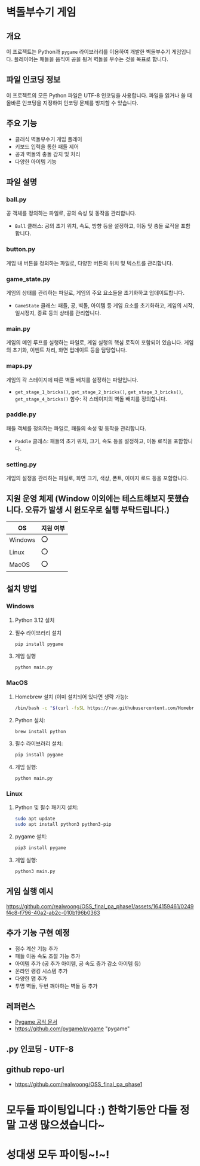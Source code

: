 # 벽돌부수기 게임

## 개요
이 프로젝트는 Python과 `pygame` 라이브러리를 이용하여 개발한 벽돌부수기 게임입니다. 
플레이어는 패들을 움직여 공을 튕겨 벽돌을 부수는 것을 목표로 합니다.

## 파일 인코딩 정보
이 프로젝트의 모든 Python 파일은 UTF-8 인코딩을 사용합니다. 
파일을 읽거나 쓸 때 올바른 인코딩을 지정하여 인코딩 문제를 방지할 수 있습니다.

## 주요 기능
- 클래식 벽돌부수기 게임 플레이
- 키보드 입력을 통한 패들 제어
- 공과 벽돌의 충돌 감지 및 처리
- 다양한 아이템 기능

## 파일 설명
### ball.py
공 객체를 정의하는 파일로, 공의 속성 및 동작을 관리합니다.
- `Ball` 클래스: 공의 초기 위치, 속도, 방향 등을 설정하고, 이동 및 충돌 로직을 포함합니다.

### button.py
게임 내 버튼을 정의하는 파일로, 다양한 버튼의 위치 및 텍스트를 관리합니다.

### game_state.py
게임의 상태를 관리하는 파일로, 게임의 주요 요소들을 초기화하고 업데이트합니다.
- `GameState` 클래스: 패들, 공, 벽돌, 아이템 등 게임 요소를 초기화하고, 게임의 시작, 일시정지, 종료 등의 상태를 관리합니다.

### main.py
게임의 메인 루프를 실행하는 파일로, 게임 실행의 핵심 로직이 포함되어 있습니다. 게임의 초기화, 이벤트 처리, 화면 업데이트 등을 담당합니다.

### maps.py
게임의 각 스테이지에 따른 벽돌 배치를 설정하는 파일입니다.
- `get_stage_1_bricks()`, `get_stage_2_bricks()`, `get_stage_3_bricks()`, `get_stage_4_bricks()` 함수: 각 스테이지의 벽돌 배치를 정의합니다.

### paddle.py
패들 객체를 정의하는 파일로, 패들의 속성 및 동작을 관리합니다.
- `Paddle` 클래스: 패들의 초기 위치, 크기, 속도 등을 설정하고, 이동 로직을 포함합니다.

### setting.py
게임의 설정을 관리하는 파일로, 화면 크기, 색상, 폰트, 이미지 로드 등을 포함합니다.

## 지원 운영 체제  (Window 이외에는 테스트해보지 못했습니다. 오류가 발생 시 윈도우로 실행 부탁드립니다.)
| OS      | 지원 여부 |
|---------|-----------|
| Windows | :o:       |
| Linux   | :o:       |
| MacOS   | :o:       |


## 설치 방법
### Windows
1. Python 3.12 설치
2. 필수 라이브러리 설치
    ```bash
    pip install pygame
    ```

3. 게임 실행
    ```bash
    python main.py
    ```

### MacOS
1. Homebrew 설치 (이미 설치되어 있다면 생략 가능):
    ```bash
    /bin/bash -c "$(curl -fsSL https://raw.githubusercontent.com/Homebrew/install/HEAD/install.sh)"
    ```

2. Python 설치:
    ```bash
    brew install python
    ```

3. 필수 라이브러리 설치:
    ```bash
    pip install pygame
    ```

4. 게임 실행:
    ```bash
    python main.py
    ```

### Linux
1. Python 및 필수 패키지 설치:
    ```bash
    sudo apt update
    sudo apt install python3 python3-pip
    ```

2. pygame 설치:
    ```bash
    pip3 install pygame
    ```

3. 게임 실행:
    ```bash
    python3 main.py
    ```

## 게임 실행 예시
https://github.com/realwoong/OSS_final_pa_phase1/assets/164159461/0249f4c8-f796-40a2-ab2c-010b196b0363

## 추가 기능 구현 예정
- 점수 계산 기능 추가
- 패들 이동 속도 조절 기능 추가
- 아이템 추가 (공 추가 아이템, 공 속도 증가 감소 아이템 등)
- 온라인 랭킹 시스템 추가
- 다양한 맵 추가
- 투명 벽돌, 두번 꺠야하는 벽돌 등 추가

## 레퍼런스
- [Pygame 공식 문서](https://www.pygame.org/docs/)
- https://github.com/pygame/pygame "pygame"

## .py 인코딩 - UTF-8

## github repo-url
- https://github.com/realwoong/OSS_final_pa_phase1

# 모두들 파이팅입니다 :) 한학기동안 다들 정말 고생 많으셨습니다~
# 성대생 모두 파이팅~!~!